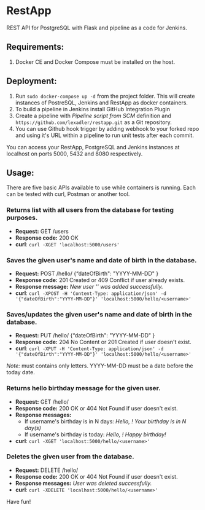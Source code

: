 # RestApp

REST API for PostgreSQL with Flask and pipeline as a code for Jenkins.

## Requirements:

1. Docker CE and Docker Compose must be installed on the host.

## Deployment:

1. Run `sudo docker-compose up -d` from the project folder. This will create instances of PostreSQL, Jenkins and RestApp as docker containers.
2. To build a pipeline in Jenkins install GitHub Integration Plugin
3. Create a pipeline with *Pipeline script from SCM* definition and `https://github.com/lexadler/restapp.git` as a Git repository.
4. You can use Github hook trigger by adding webhook to your forked repo and using it's URL within a pipeline to run unit tests after each commit.

You can access your RestApp, PostgreSQL and Jenkins instances at localhost on ports 5000, 5432 and 8080 respectively.

## Usage:

There are five basic APIs available to use while containers is running. Each can be tested with curl, Postman or another tool.

### Returns list with all users from the database for testing purposes.
* **Request:** GET /users
* **Response code:** 200 OK
* **curl**: `curl -XGET 'localhost:5000/users'`

### Saves the given user's name and date of birth in the database.

* **Request:** POST /hello/<username> {“dateOfBirth": "YYYY-MM-DD" }
* **Response code:** 201 Created or 409 Conflict if user already exists.
* **Response message:** *New user '<username>' was added successfully.*
* **curl**: `curl -XPOST -H 'Content-Type: application/json' -d '{"dateOfBirth":"YYYY-MM-DD"}' 'localhost:5000/hello/<username>'`

### Saves/updates the given user's name and date of birth in the database.

* **Request:** PUT /hello/<username> {“dateOfBirth": "YYYY-MM-DD" }
* **Response code:** 204 No Content or 201 Created if user doesn't exist.
* **curl**: `curl -XPUT -H 'Content-Type: application/json' -d '{"dateOfBirth":"YYYY-MM-DD"}' 'localhost:5000/hello/<username>'`

*Note:*
<username> must contains only letters.
YYYY-MM-DD must be a date before the today date.

### Returns hello birthday message for the given user.
* **Request:** GET /hello/<username>
* **Response code:** 200 OK or 404 Not Found if user doesn't exist.
* **Response messages:**
  * If username's birthday is in N days: *Hello, <username>! Your birthday is in N day(s)*
  * If username's birthday is today: *Hello, <username>! Happy birthday!*
* **curl**: `curl -XGET 'localhost:5000/hello/<username>'`

### Deletes the given user from the database.
* **Request:** DELETE /hello/<username>
* **Response code:** 200 OK or 404 Not Found if user doesn't exist.
* **Response messages:** *User <username> was deleted successfully.*
* **curl**: `curl -XDELETE 'localhost:5000/hello/<username>'`

Have fun!
